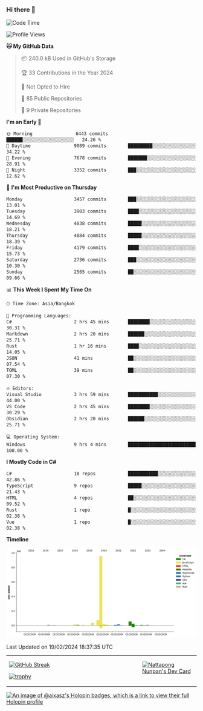 ### Hi there 👋

<!--START_SECTION:waka-->
![Code Time](http://img.shields.io/badge/Code%20Time-1%2C424%20hrs%2022%20mins-blue)

![Profile Views](http://img.shields.io/badge/Profile%20Views-0-blue)

**🐱 My GitHub Data** 

> 📦 240.0 kB Used in GitHub's Storage 
 > 
> 🏆 33 Contributions in the Year 2024
 > 
> 🚫 Not Opted to Hire
 > 
> 📜 85 Public Repositories 
 > 
> 🔑 9 Private Repositories 
 > 
**I'm an Early 🐤** 

```text
🌞 Morning                6443 commits        ██████░░░░░░░░░░░░░░░░░░░   24.26 % 
🌆 Daytime                9089 commits        █████████░░░░░░░░░░░░░░░░   34.22 % 
🌃 Evening                7678 commits        ███████░░░░░░░░░░░░░░░░░░   28.91 % 
🌙 Night                  3352 commits        ███░░░░░░░░░░░░░░░░░░░░░░   12.62 % 
```
📅 **I'm Most Productive on Thursday** 

```text
Monday                   3457 commits        ███░░░░░░░░░░░░░░░░░░░░░░   13.01 % 
Tuesday                  3903 commits        ████░░░░░░░░░░░░░░░░░░░░░   14.69 % 
Wednesday                4838 commits        █████░░░░░░░░░░░░░░░░░░░░   18.21 % 
Thursday                 4884 commits        █████░░░░░░░░░░░░░░░░░░░░   18.39 % 
Friday                   4179 commits        ████░░░░░░░░░░░░░░░░░░░░░   15.73 % 
Saturday                 2736 commits        ███░░░░░░░░░░░░░░░░░░░░░░   10.30 % 
Sunday                   2565 commits        ██░░░░░░░░░░░░░░░░░░░░░░░   09.66 % 
```


📊 **This Week I Spent My Time On** 

```text
🕑︎ Time Zone: Asia/Bangkok

💬 Programming Languages: 
C#                       2 hrs 45 mins       ████████░░░░░░░░░░░░░░░░░   30.31 % 
Markdown                 2 hrs 20 mins       ██████░░░░░░░░░░░░░░░░░░░   25.71 % 
Rust                     1 hr 16 mins        ████░░░░░░░░░░░░░░░░░░░░░   14.05 % 
JSON                     41 mins             ██░░░░░░░░░░░░░░░░░░░░░░░   07.54 % 
TOML                     39 mins             ██░░░░░░░░░░░░░░░░░░░░░░░   07.30 % 

🔥 Editors: 
Visual Studio            3 hrs 59 mins       ███████████░░░░░░░░░░░░░░   44.00 % 
VS Code                  2 hrs 45 mins       ████████░░░░░░░░░░░░░░░░░   30.29 % 
Obsidian                 2 hrs 20 mins       ██████░░░░░░░░░░░░░░░░░░░   25.71 % 

💻 Operating System: 
Windows                  9 hrs 4 mins        █████████████████████████   100.00 % 
```

**I Mostly Code in C#** 

```text
C#                       18 repos            ███████████░░░░░░░░░░░░░░   42.86 % 
TypeScript               9 repos             █████░░░░░░░░░░░░░░░░░░░░   21.43 % 
HTML                     4 repos             ██░░░░░░░░░░░░░░░░░░░░░░░   09.52 % 
Rust                     1 repo              █░░░░░░░░░░░░░░░░░░░░░░░░   02.38 % 
Vue                      1 repo              █░░░░░░░░░░░░░░░░░░░░░░░░   02.38 % 
```



**Timeline**

![Lines of Code chart](https://raw.githubusercontent.com/aixasz/aixasz/main/assets/bar_graph.png)


 Last Updated on 19/02/2024 18:37:35 UTC
<!--END_SECTION:waka-->

<table>
<tr>
<td width="70%" valign="top">
 
 [![GitHub Streak](http://github-readme-streak-stats.herokuapp.com?user=aixasz&theme=github-dark&hide_border=true&date_format=%5BY%20%5DM%20j)](https://git.io/streak-stats)

 [![trophy](https://github-profile-trophy.vercel.app/?username=aixasz&theme=onedark)](https://github.com/ryo-ma/github-profile-trophy)
 </td>
<td width="30%" valign="top">
 
<a href="https://app.daily.dev/aixasz"><img src="https://api.daily.dev/devcards/403207936e6547c9a85ea449e9f3abe8.png?r=re8" alt="Nattapong Nunpan's Dev Card"/></a>

 </td>
</tr>
</table>

[![An image of @aixasz's Holopin badges, which is a link to view their full Holopin profile](https://holopin.me/aixasz)](https://holopin.io/@aixasz)
 
